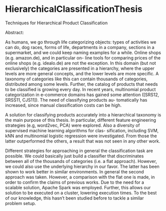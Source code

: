 # HierarchicalClassificationThesis
Techniques for Hierarchical Product Classification

Abstract:

As humans, we go through life categorizing objects: types of activities we can do, dog races, forms of life, departments in a company, sections in a supermarket, and we could keep naming examples for a while. Online shops (e.g. amazon.de), and in particular on- line tools for comparing prices of the online shops (e.g. idealo.de) are not the exception. In this domain (but not exclusively) the categories are presented in a hierarchy, where the upper levels are more general concepts, and the lower levels are more specific. A taxonomy of categories like this can contain thousands of categories, distributed among some levels. Further, the catalog of products that needs to be classified is growing every day. In recent years, multinomial product categorization in e-commerce domains has gained some attention ([SRS12, SRSS11, CJS11]). The need of classifying products au- tomatically has increased, since manual classification costs can be high.

A solution for classifying products accurately into a hierarchical taxonomy is the main purpose of this thesis. In particular, different feature engineering strategies (e.g, word2vec, PCA) were explored. Also a diversity of supervised machine learning algorithms for clas- sification, including SVM, kNN and multinomial logistic regression were investigated. From those the latter outperformed the others, a result that was not seen in any other work.

Different strategies for approaching in general the classification task are possible. We could basically just build a classifier that discriminates between all of the thousands of categories (i.e. a flat approach). However, we could also use the underlying hierarchy in our favor. The latter has been shown to work better in similar environments. In general the second approach was taken. However, a comparison with the flat one is made, in order to confirm the claims of previous works.
Due to the need for a scalable solution, Apache Spark was employed. Further, this allows our solution to be executed on a cluster, lowering execution times. To the best of our knowledge, this hasn’t been studied before to tackle a similar problem setup.
